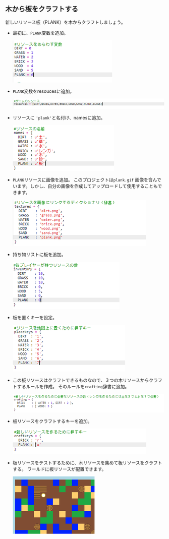 ## 木から板をクラフトする

新しいリソース板（PLANK）を木からクラフトしましょう。

+ 最初に、`PLANK`変数を追加。
    
    ![スクリーンショット](images/craft-plank-const.png)

+ `PLANK`変数をresoucesに追加。
    
    ![スクリーンショット](images/craft-plank-resources.png)

+ リソースに `'plank'`と名付け、namesに追加。
    
    ![スクリーンショット](images/craft-plank-names.png)

+ `PLANK`リソースに画像を追加。 このプロジェクトは`plank.gif` 画像を含んでいます。しかし、自分の画像を作成してアップロードして使用することもできます。
    
    ![スクリーンショット](images/craft-plank-textures.png)

+ 持ち物リストに板を追加。
    
    ![スクリーンショット](images/craft-plank-inventory.png)

+ 板を置くキーを設定。
    
    ![スクリーンショット](images/craft-plank-placekeys.png)

+ この板リソースはクラフトできるものなので、３つの木リソースからクラフトするルールを作成。 そのルールを`crafting`辞書に追加。
    
    ![スクリーンショット](images/craft-plank-crafting.png)

+ 板リソースをクラフトするキーを追加。 
    
    ![スクリーンショット](images/craft-plank-craftkeys.png)

+ 板リソースをテストするために、木リソースを集めて板リソースをクラフトする。 ワールドに板リソースが配置できます。
    
    ![スクリーンショット](images/craft-plank-test.png)